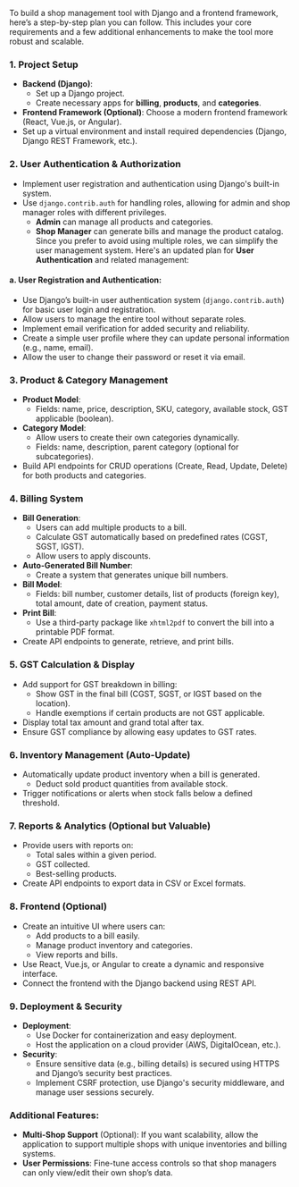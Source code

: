 To build a shop management tool with Django and a frontend framework, here’s a step-by-step plan you can follow. This includes your core requirements and a few additional enhancements to make the tool more robust and scalable.

### 1. **Project Setup**
   - **Backend (Django)**: 
     - Set up a Django project.
     - Create necessary apps for **billing**, **products**, and **categories**.
   - **Frontend Framework (Optional)**: Choose a modern frontend framework (React, Vue.js, or Angular).
   - Set up a virtual environment and install required dependencies (Django, Django REST Framework, etc.).

### 2. **User Authentication & Authorization**
   - Implement user registration and authentication using Django's built-in system.
   - Use `django.contrib.auth` for handling roles, allowing for admin and shop manager roles with different privileges.
     - **Admin** can manage all products and categories.
     - **Shop Manager** can generate bills and manage the product catalog.
     Since you prefer to avoid using multiple roles, we can simplify the user management system. Here's an updated plan for **User Authentication** and related management:

#### a. **User Registration and Authentication**:
   - Use Django’s built-in user authentication system (`django.contrib.auth`) for basic user login and registration.
   - Allow users to manage the entire tool without separate roles.
   - Implement email verification for added security and reliability.
   - Create a simple user profile where they can update personal information (e.g., name, email).
   - Allow the user to change their password or reset it via email.


### 3. **Product & Category Management**
   - **Product Model**:
     - Fields: name, price, description, SKU, category, available stock, GST applicable (boolean).
   - **Category Model**:
     - Allow users to create their own categories dynamically.
     - Fields: name, description, parent category (optional for subcategories).
   - Build API endpoints for CRUD operations (Create, Read, Update, Delete) for both products and categories.

### 4. **Billing System**
   - **Bill Generation**:
     - Users can add multiple products to a bill.
     - Calculate GST automatically based on predefined rates (CGST, SGST, IGST).
     - Allow users to apply discounts.
   - **Auto-Generated Bill Number**:
     - Create a system that generates unique bill numbers.
   - **Bill Model**:
     - Fields: bill number, customer details, list of products (foreign key), total amount, date of creation, payment status.
   - **Print Bill**:
     - Use a third-party package like `xhtml2pdf` to convert the bill into a printable PDF format.
   - Create API endpoints to generate, retrieve, and print bills.

### 5. **GST Calculation & Display**
   - Add support for GST breakdown in billing:
     - Show GST in the final bill (CGST, SGST, or IGST based on the location).
     - Handle exemptions if certain products are not GST applicable.
   - Display total tax amount and grand total after tax.
   - Ensure GST compliance by allowing easy updates to GST rates.

### 6. **Inventory Management (Auto-Update)**
   - Automatically update product inventory when a bill is generated.
     - Deduct sold product quantities from available stock.
   - Trigger notifications or alerts when stock falls below a defined threshold.

### 7. **Reports & Analytics (Optional but Valuable)**
   - Provide users with reports on:
     - Total sales within a given period.
     - GST collected.
     - Best-selling products.
   - Create API endpoints to export data in CSV or Excel formats.

### 8. **Frontend (Optional)**
   - Create an intuitive UI where users can:
     - Add products to a bill easily.
     - Manage product inventory and categories.
     - View reports and bills.
   - Use React, Vue.js, or Angular to create a dynamic and responsive interface.
   - Connect the frontend with the Django backend using REST API.

### 9. **Deployment & Security**
   - **Deployment**:
     - Use Docker for containerization and easy deployment.
     - Host the application on a cloud provider (AWS, DigitalOcean, etc.).
   - **Security**:
     - Ensure sensitive data (e.g., billing details) is secured using HTTPS and Django’s security best practices.
     - Implement CSRF protection, use Django's security middleware, and manage user sessions securely.

### Additional Features:
   - **Multi-Shop Support** (Optional): If you want scalability, allow the application to support multiple shops with unique inventories and billing systems.
   - **User Permissions**: Fine-tune access controls so that shop managers can only view/edit their own shop’s data.
